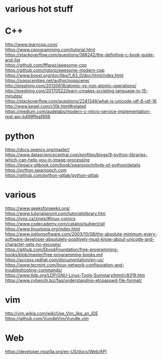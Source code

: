 # various hot stuff

# C++
http://www.learncpp.com/ <br>
https://www.cprogramming.com/tutorial.html <br>
https://stackoverflow.com/questions/388242/the-definitive-c-book-guide-and-list <br>
https://github.com/fffaraz/awesome-cpp <br>
https://github.com/rigtorp/awesome-modern-cpp <br>
https://www.boost.org/doc/libs/1_63_0/doc/html/index.html <br>
https://oopscenities.net/author/oopscene/ <br>
http://preshing.com/20130618/atomic-vs-non-atomic-operations/ <br>
http://preshing.com/20170522/learn-cmakes-scripting-language-in-15-minutes/ <br>
https://stackoverflow.com/questions/2241348/what-is-unicode-utf-8-utf-16 <br>
http://www.kegel.com/c10k.html#related <br>
https://medium.com/audelabs/modern-c-micro-service-implementation-rest-api-b499ffeaf898 <br>

# python
https://docs.opencv.org/master/ <br>
https://www.datasciencecentral.com/profiles/blogs/9-python-libraries-which-can-help-you-in-image-processing <br>
https://legacy.gitbook.com/book/swaroopch/byte-of-python/details <br>
https://python.swaroopch.com <br>
https://github.com/python-gitlab/python-gitlab <br>

# various
https://www.geeksforgeeks.org/<br>
https://www.tutorialspoint.com/tutorialslibrary.htm <br>
https://jvns.ca/zines/#linux-comics <br>
https://www.codecademy.com/catalog/subject/all <br>
https://www.linuxtopia.org/index.html <br>
https://www.joelonsoftware.com/2003/10/08/the-absolute-minimum-every-software-developer-absolutely-positively-must-know-about-unicode-and-character-sets-no-excuses/ <br>
https://github.com/EbookFoundation/free-programming-books/blob/master/free-programming-books.md <br>
https://access.redhat.com/documentation/en-us/ <br>
https://www.tecmint.com/linux-network-configuration-and-troubleshooting-commands/ <br>
https://www.tldp.org/LDP/GNU-Linux-Tools-Summary/html/c8319.htm <br>
https://www.cyberciti.biz/faq/understanding-etcpasswd-file-format/ <br>

# vim
http://vim.wikia.com/wiki/Use_Vim_like_an_IDE <br>
https://github.com/VundleVim/Vundle.vim <br>

# Web
https://developer.mozilla.org/en-US/docs/Web/API
